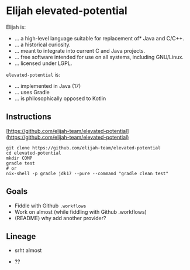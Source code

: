 Elijah elevated-potential
==========================

Elijah is:

- ... a high-level language suitable for replacement of* Java and C/C++.
- ... a historical curiosity.
- ... meant to integrate into current C and Java projects.
- ... free software intended for use on all systems, including GNU/Linux.
- ... licensed under LGPL.

`elevated-potential` is:

- ... implemented in Java (17)
- ... uses Gradle
- ... is philosophically opposed to Kotlin

Instructions
-------------

[https://github.com/elijah-team/elevated-potential](https://github.com/elijah-team/elevated-potential)

```shell
git clone https://github.com/elijah-team/elevated-potential
cd elevated-potential
mkdir COMP
gradle test
# or 
nix-shell -p gradle jdk17 --pure --command "gradle clean test"
```

Goals
------

- Fiddle with Github `.workflows`
- Work on almost (while fiddling with Github .workflows)
- (README) why add another provider?

Lineage
--------

- srht almost

- ??